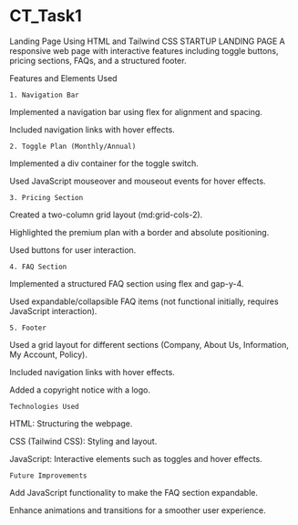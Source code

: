 # CT_Task1
Landing Page Using HTML and Tailwind CSS
STARTUP LANDING PAGE
A responsive web page with interactive features including toggle buttons, pricing sections, FAQs, and a structured footer.

Features and Elements Used

    1. Navigation Bar

  Implemented a navigation bar using flex for alignment and spacing.

  Included navigation links with hover effects.

    2. Toggle Plan (Monthly/Annual)

Implemented a div container for the toggle switch.

Used JavaScript mouseover and mouseout events for hover effects.

    3. Pricing Section

Created a two-column grid layout (md:grid-cols-2).

Highlighted the premium plan with a border and absolute positioning.

Used buttons for user interaction.

    4. FAQ Section

Implemented a structured FAQ section using flex and gap-y-4.

Used expandable/collapsible FAQ items (not functional initially, requires JavaScript interaction).

    5. Footer

Used a grid layout for different sections (Company, About Us, Information, My Account, Policy).

Included navigation links with hover effects.

Added a copyright notice with a logo.

    Technologies Used

HTML: Structuring the webpage.

CSS (Tailwind CSS): Styling and layout.

JavaScript: Interactive elements such as toggles and hover effects.

    Future Improvements

Add JavaScript functionality to make the FAQ section expandable.

Enhance animations and transitions for a smoother user experience.

